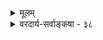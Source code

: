<details><summary>मूलम्</summary>

संयुक्तव्यापकत्वप्रभृतिसहकृतैर्व्याप्तिधीसव्यपेक्षैरक्षैरेवानुमाधीर्भवतु किमितरत्कल्पयित्वेति चेन्न ।  
निर्व्यापारेन्द्रियस्याप्युदयति खलु सा भूतभाव्यादिलिङ्गैः स्मृत्यारूढैः श्रुतैर्वा मन इह सकलज्ञानसामान्यमिष्टम् ॥ ३८ ॥
</details>

<details><summary>वरदार्य-सर्वाङ्कषा - ३८</summary>

262. 
577 
[ अनुमानस्यानन्यथासिद्धत्वम् ] 
संयुक्तव्यापकत्वप्रभृतिसहकृतैर्व्याप्तिधीसव्यपेक्षैः 
अक्षैरेवानुमा धीर्भवतु, किमितरत् कल्पयित्वेति चेन्न । निर्व्यापारेन्द्रियस्याप्युदयति खलु सा भूतभाव्यादिलिङ्गैः 
स्मृत्यारूढैः श्रुतैर्वा; मन इह सकलज्ञानसामान्यमिष्टम् ॥38॥ 
बुद्धिसरः 
समाप्तः प्रासङ्गिको विचारः । अनुवर्तते उपक्रान्तो विचारः । ननु धूमाद्वह्निज्ञानमैन्द्रियकमेव भवतु, किमतिरिक्तप्रमाणेनेत्याशंक्य समाधत्ते - संयुक्तेत्यादि । **संयुक्तव्यापकत्वप्रभृतिसहकृतैः** = चक्षुस्संयुक्तव्यापकत्वरूपसन्निकर्षसहकृतैः, **व्याप्तिधीसव्यपेक्षैः** = व्याप्तिज्ञानादिसहकारिसहितैः **अक्षैरेव** = चक्षुरादीन्द्रियैरेव अनुमा **धीः** = अनुमित्यात्मकं ज्ञानं भवतु । **इतरत्** = प्रत्यक्षातिरिक्तमनुमानाख्यं प्रमाणं कल्पयित्वा **किम्** = किं साधनीयम् ? इति पूर्वपक्षः ॥ 
अयमाशयः - इन्द्रियं साक्षात् स्वसंयुक्तमेव घटादिकं गृह्णातीति न, जातिगुणादीनामतीन्द्रियत्वप्रसङ्गात् । न च साक्षादिन्द्रियसंयोगाद्यभावेऽपि संयुक्तसमवाय-संयुक्तसमवेतसमवायादीनामपि सन्निकर्षाणां सत्त्वात्तैरपि प्रत्यक्षं भवतीति चेत्, तर्हि चक्षुस्संयुक्तव्यापकत्वमपि सन्निकर्षोऽस्तु । ननु चक्षुस्संयुक्तव्यापकत्वं वह्नौ यदि सन्निकर्षः, तर्हि वह्निव्याप्यत्वज्ञानं धूमस्य आवश्यकमिति चेत्, व्यापकत्वोपयोगितया व्याप्तिज्ञानमपि सहकारितया भवतु, अतिरिक्तकल्पनापेक्षया लाघवात् । प्रभृतिपदेन संयुक्तव्यापकतावच्छेदकस्य ग्रहणम् । तेन च वह्नित्वग्रहणं भवेत् ॥ 
एतन्निराकरोति - इति चेत्, नेति । तत्र कारणमाह - **निर्व्यापारेन्द्रियस्यापि** = चक्षुरिन्द्रियव्यापाररहितस्यापि पुरुषस्य **स्मृत्यारूढैः** = स्मृतिविषयीभूतैः **श्रुतैर्वा** = अथवा शब्देनोपस्थापितैर्वा भूतभाव्यादि- **लिङ्गैः** = भूतभविष्यद्धेतुभिः **सा** = अनुमितिः उदयति **खलु** = उत्पद्यते खलु । अतः पूर्वोक्तं न युक्तम् । भाव्यादीत्यत्र 'आदि' ना वर्तमानग्रहण, 'पर्वते धूमो दृश्यते' इति श्रवणेऽपि हि 'पर्वतो वह्निमान् ' इत्यनुमितिर्दृश्यते । एवञ्च धूमदर्शने तथोपपादनसंभवेऽपि स्मृतानां धूमादीनां संबन्धविधयानुमितिजनकत्वासंभवात् अनुमितिरतिरिक्ता प्रमितिः । ननु तर्हि भवतु अनुव्यवसायादिवत् मानसमेवेदं ज्ञानम्, इत्यत्राह - मन इत्यादि । मनस्तु ज्ञानसामान्यकारणम् । अनुमितिस्तु ज्ञानविशेषरूपा । अतो विशेषसामग्र्यप्यावश्यकी ॥ 
किञ्च – एवं येन केन प्रकारेण संबन्धोपपादने शाब्दबोधोऽपि श्रावणप्रत्यक्षरूपस्स्यात् । श्रोत्रसमवेतवाच्यत्वरूपसंबन्धस्यार्थे सद्भावात् । श्रोत्रसमवेतः शब्दः, तद्वाच्यत्वमर्थे वर्तत इति श्रौत्रः स्यादर्थबोधः । न चेष्टापत्तिः, श्रोत्रेन्द्रियस्य शब्दानुपूर्वीग्रहणमात्रे उपक्षीणत्वस्य स्पष्टमुपलंभात् । 'साक्षात्करोमि इत्यभिलापार्हापरोक्षानुभवस्यैव प्रत्यक्षरूपत्वानुभवात्, अनुमितावपि चक्षुषो धूमप्रदर्शनमात्रे उपक्षीणत्वात्, सन्निकर्षस्य सत्तयैव कार्यकारित्वात् । अनुमितौ शाब्दे च मध्ये ज्ञानस्यापेक्षितत्वाच्च तिस्रः प्रमितयः परस्परं विलक्षणा भिन्ना एषितव्याः ॥ ३८ ॥
</details>
